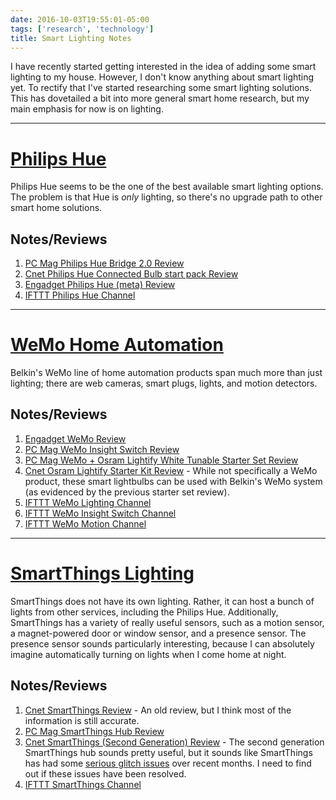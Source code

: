 ```yaml
---
date: 2016-10-03T19:55:01-05:00
tags: ['research', 'technology']
title: Smart Lighting Notes
---
```


I have recently started getting interested in the idea of adding some smart lighting to my house. However, I don't know anything about smart lighting yet. To rectify that I've started researching some smart lighting solutions. This has dovetailed a bit into more general smart home research, but my main emphasis for now is on lighting.

---

# [Philips Hue](http://www2.meethue.com/en-us/products/)

Philips Hue seems to be the one of the best available smart lighting options. The problem is that Hue is _only_ lighting, so there's no upgrade path to other smart home solutions.

## Notes/Reviews

1. [PC Mag Philips Hue Bridge 2.0 Review](http://www.pcmag.com/article2/0,2817,2493643,00.asp)
1. [Cnet Philips Hue Connected Bulb start pack Review](https://www.cnet.com/products/philips-hue-connected-bulb-starter-pack/review/)
1. [Engadget Philips Hue (meta) Review](https://www.engadget.com/products/philips/hue/)
1. [IFTTT Philips Hue Channel](https://ifttt.com/hue)

---

# [WeMo Home Automation](http://www.belkin.com/us/Products/c/home-automation/)

Belkin's WeMo line of home automation products span much more than just lighting; there are web cameras, smart plugs, lights, and motion detectors.

## Notes/Reviews

1. [Engadget WeMo Review](https://www.engadget.com/2012/08/10/belkins-wemo-iphone-based-home-automation-with-a-taste-of-iftt/)
1. [PC Mag WeMo Insight Switch Review](http://www.pcmag.com/article2/0,2817,2454037,00.asp)
1. [PC Mag WeMo + Osram Lightify White Tunable Starter Set Review](http://www.pcmag.com/article2/0,2817,2490988,00.asp)
1. [Cnet Osram Lightify Starter Kit Review](https://www.cnet.com/products/osram-lightify-led-starter-kit/review/) - While not specifically a WeMo product, these smart lightbulbs can be used with Belkin's WeMo system (as evidenced by the previous starter set review).
1. [IFTTT WeMo Lighting Channel](https://ifttt.com/wemo_lighting)
1. [IFTTT WeMo Insight Switch Channel](https://ifttt.com/wemo_insight_switch)
1. [IFTTT WeMo Motion Channel](https://ifttt.com/wemo_motion)

---

# [SmartThings Lighting](https://www.smartthings.com/uses/lighting-energy)

SmartThings does not have its own lighting. Rather, it can host a bunch of lights from other services, including the Philips Hue. Additionally, SmartThings has a variety of really useful sensors, such as a motion sensor, a magnet-powered door or window sensor, and a presence sensor. The presence sensor sounds particularly interesting, because I can absolutely imagine automatically turning on lights when I come home at night.

## Notes/Reviews

1. [Cnet SmartThings Review](https://www.cnet.com/products/smartthings-know-and-control-your-home-kit/review/) - An old review, but I think most of the information is still accurate.
1. [PC Mag SmartThings Hub Review](http://www.pcmag.com/article2/0,2817,2456422,00.asp)
1. [Cnet SmartThings (Second Generation) Review](https://www.cnet.com/products/smartthings-hub-and-sensors/) - The second generation SmartThings hub sounds pretty useful, but it sounds like SmartThings has had some [serious glitch issues](https://www.cnet.com/news/samsungs-smartthings-smart-home-push-hits-disconnect/) over recent months. I need to find out if these issues have been resolved.
1. [IFTTT SmartThings Channel](https://ifttt.com/smartthings)
